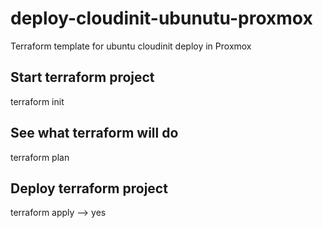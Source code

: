 # deploy-cloudinit-ubunutu-proxmox
Terraform template for ubuntu cloudinit deploy in Proxmox

## Start terraform project
terraform init

## See what terraform will do
terraform plan

## Deploy terraform project
terraform apply --> yes
